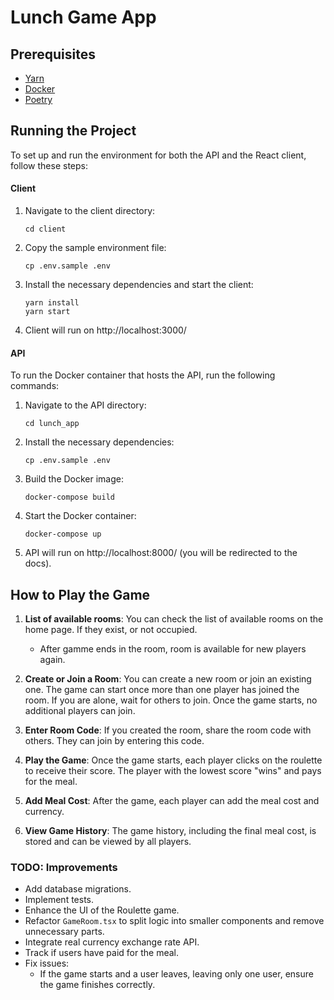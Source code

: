 # Lunch Game App

## Prerequisites

- [Yarn](https://yarnpkg.com/) 
- [Docker](https://www.docker.com/) 
- [Poetry](https://python-poetry.org/) 

## Running the Project

To set up and run the environment for both the API and the React client, follow these steps:

#### Client
1. Navigate to the client directory:
   ```
   cd client
   ```

2. Copy the sample environment file:
   ```
   cp .env.sample .env
   ```

3. Install the necessary dependencies and start the client:
   ```
   yarn install
   yarn start
   ```
4. Client will run on http://localhost:3000/

#### API

To run the Docker container that hosts the API, run the following commands:

1. Navigate to the API directory:
   ```
   cd lunch_app
   ```

2. Install the necessary dependencies:
   ```
   cp .env.sample .env
   ```

1. Build the Docker image:
   ```
   docker-compose build
   ```

2. Start the Docker container:
   ```
   docker-compose up
   ```

3. API will run on http://localhost:8000/ (you will be redirected to the docs).

## How to Play the Game

1. **List of available rooms**: You can check the list of available rooms on the home page. If they exist, or not occupied.
    - After gamme ends in the room, room is available for new players again.

2. **Create or Join a Room**: You can create a new room or join an existing one. The game can start once more than one player has joined the room. If you are alone, wait for others to join. Once the game starts, no additional players can join.

3. **Enter Room Code**: If you created the room, share the room code with others. They can join by entering this code.

4. **Play the Game**: Once the game starts, each player clicks on the roulette to receive their score. The player with the lowest score "wins" and pays for the meal.

5. **Add Meal Cost**: After the game, each player can add the meal cost and currency.

6. **View Game History**: The game history, including the final meal cost, is stored and can be viewed by all players.

### TODO: Improvements

- Add database migrations.
- Implement tests.
- Enhance the UI of the Roulette game.
- Refactor `GameRoom.tsx` to split logic into smaller components and remove unnecessary parts.
- Integrate real currency exchange rate API.
- Track if users have paid for the meal.
- Fix issues:
    - If the game starts and a user leaves, leaving only one user, ensure the game finishes correctly.